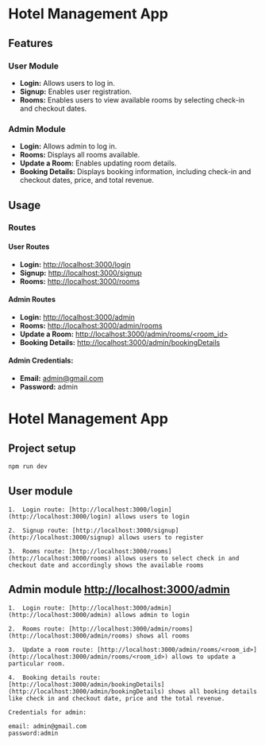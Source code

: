 # Hotel Management App


## Features

### User Module

- **Login:** Allows users to log in.
- **Signup:** Enables user registration.
- **Rooms:** Enables users to view available rooms by selecting check-in and checkout dates.

### Admin Module

- **Login:** Allows admin to log in.
- **Rooms:** Displays all rooms available.
- **Update a Room:** Enables updating room details.
- **Booking Details:** Displays booking information, including check-in and checkout dates, price, and total revenue.

## Usage

### Routes

#### User Routes

- **Login:** [http://localhost:3000/login](http://localhost:3000/login)
- **Signup:** [http://localhost:3000/signup](http://localhost:3000/signup)
- **Rooms:** [http://localhost:3000/rooms](http://localhost:3000/rooms)

#### Admin Routes

- **Login:** [http://localhost:3000/admin](http://localhost:3000/admin)
- **Rooms:** [http://localhost:3000/admin/rooms](http://localhost:3000/admin/rooms)
- **Update a Room:** [http://localhost:3000/admin/rooms/<room_id>](http://localhost:3000/admin/rooms/<room_id>)
- **Booking Details:** [http://localhost:3000/admin/bookingDetails](http://localhost:3000/admin/bookingDetails)

#### Admin Credentials:

- **Email:** admin@gmail.com
- **Password:** admin



# Hotel Management App

## Project setup

```bash
npm run dev
```

## User module

    1.  Login route: [http://localhost:3000/login](http://localhost:3000/login) allows users to login

    2.  Signup route: [http://localhost:3000/signup](http://localhost:3000/signup) allows users to register

    3.  Rooms route: [http://localhost:3000/rooms](http://localhost:3000/rooms) allows users to select check in and checkout date and accordingly shows the available rooms

## Admin module [http://localhost:3000/admin](http://localhost:3000/admin)

    1.  Login route: [http://localhost:3000/admin](http://localhost:3000/admin) allows admin to login

    2.  Rooms route: [http://localhost:3000/admin/rooms](http://localhost:3000/admin/rooms) shows all rooms

    3.  Update a room route: [http://localhost:3000/admin/rooms/<room_id>](http://localhost:3000/admin/rooms/<room_id>) allows to update a particular room.

    4.  Booking details route: [http://localhost:3000/admin/bookingDetails](http://localhost:3000/admin/bookingDetails) shows all booking details like check in and checkout date, price and the total revenue.

    Credentials for admin:

    email: admin@gmail.com
    password:admin